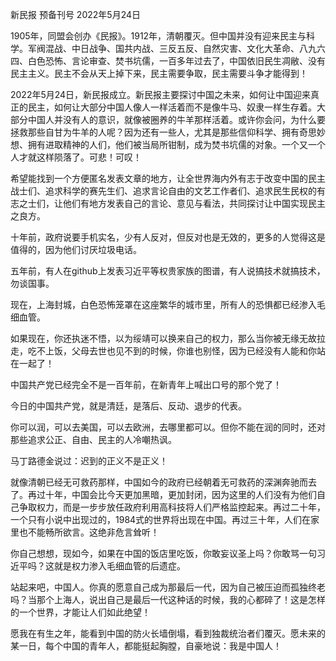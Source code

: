 新民报 预备刊号 2022年5月24日

1905年，同盟会创办《民报》。1912年，清朝覆灭。但中国并没有迎来民主与科学。军阀混战、中日战争、国共内战、三反五反、自然灾害、文化大革命、八九六四、白色恐怖、言论审查、焚书坑儒，一百多年过去了，中国依旧民生凋敝、没有民主主义。民主不会从天上掉下来，民主需要争取，民主需要斗争才能得到！

2022年5月24日，新民报成立。新民报主要探讨中国之未来，如何让中国迎来真正的民主，如何让大部分中国人像人一样活着而不是像牛马、奴隶一样生存着。大部分中国人并没有人的意识，就像被圈养的牛羊那样活着。或许你会问，为什么要拯救那些自甘为牛羊的人呢？因为还有一些人，尤其是那些信仰科学、拥有奇思妙想、拥有进取精神的人们，他们被当局所钳制，成为焚书坑儒的对象。一个又一个人才就这样陨落了。可悲！可叹！

希望能找到一个方便匿名发表文章的地方，让全世界海内外有志于改变中国的民主战士们、追求科学的赛先生们、追求言论自由的文艺工作者们、追求民生民权的有志之士们，让他们有地方发表自己的言论、意见与看法，共同探讨让中国实现民主之良方。

十年前，政府说要手机实名，少有人反对，但反对也是无效的，更多的人觉得这是值得的，因为他们讨厌垃圾电话。

五年前，有人在github上发表习近平等权贵家族的图谱，有人说搞技术就搞技术，勿谈国事。

现在，上海封城，白色恐怖笼罩在这座繁华的城市里，所有人的恐惧都已经渗入毛细血管。

如果现在，你还执迷不悟，以为绥靖可以换来自己的权力，那么当你被无缘无故拉走，吃不上饭，父母去世也见不到的时候，你谁也别怪，因为已经没有人能和你站在一起了！

中国共产党已经完全不是一百年前，在新青年上喊出口号的那个党了！

今日的中国共产党，就是清廷，是落后、反动、退步的代表。

你可以润，可以去美国，可以去欧洲，去哪里都可以。但你不能在润的同时，还对那些追求公正、自由、民主的人冷嘲热讽。

马丁路德金说过：迟到的正义不是正义！

就像清朝已经无可救药那样，中国如今的政府已经朝着无可救药的深渊奔驰而去了。再过十年，中国会比今天更加黑暗，更加封闭，因为这里的人们没有为他们自己争取权力，而是一步步放任政府利用高科技将人们严格监控起来。再过二十年，一个只有小说中出现过的，1984式的世界将出现在中国。再过三十年，人们在家里也不能畅所欲言。这绝非危言耸听！

你自己想想，现如今，如果在中国的饭店里吃饭，你敢妄议圣上吗？你敢骂一句习近平吗？这就是权力渗入毛细血管的后遗症。

站起来吧，中国人。你真的愿意自己成为那最后一代，因为自己被压迫而孤独终老吗？当那个上海人，说出自己是最后一代这种话的时候，我的心都碎了！这是怎样的一个世界，才能让人们如此绝望！

愿我在有生之年，能看到中国的防火长墙倒塌，看到独裁统治者们覆灭。愿未来的某一日，每个中国的青年人，都能挺起胸膛，自豪地说：我是中国人！
